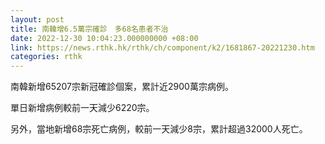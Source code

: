 ```yaml
---
layout: post
title: 南韓增6.5萬宗確診　多68名患者不治
date: 2022-12-30 10:04:23.000000000 +08:00
link: https://news.rthk.hk/rthk/ch/component/k2/1681867-20221230.htm
categories: rthk
---
```


南韓新增65207宗新冠確診個案，累計近2900萬宗病例。

單日新增病例較前一天減少6220宗。

另外，當地新增68宗死亡病例，較前一天減少8宗，累計超過32000人死亡。
